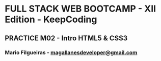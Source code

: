 
# FULL STACK WEB BOOTCAMP - XII Edition - KeepCoding

## PRACTICE M02 - Intro HTML5 & CSS3

### Mario Filgueiras - magallanesdeveloper@gmail.com


